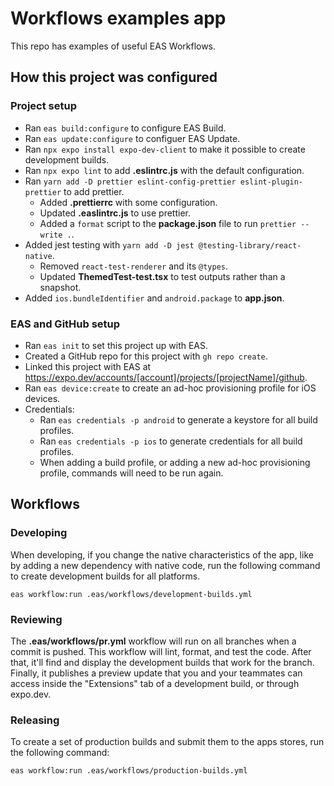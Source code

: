 # Workflows examples app

This repo has examples of useful EAS Workflows.

## How this project was configured

### Project setup

- Ran `eas build:configure` to configure EAS Build.
- Ran `eas update:configure` to configuer EAS Update.
- Ran `npx expo install expo-dev-client` to make it possible to create development builds.
- Ran `npx expo lint` to add **.eslintrc.js** with the default configuration.
- Ran `yarn add -D prettier eslint-config-prettier eslint-plugin-prettier` to add prettier.
  - Added **.prettierrc** with some configuration.
  - Updated **.easlintrc.js** to use prettier.
  - Added a `format` script to the **package.json** file to run `prettier --write .`.
- Added jest testing with `yarn add -D jest @testing-library/react-native`.
   - Removed `react-test-renderer` and its `@types`.
   - Updated **ThemedTest-test.tsx** to test outputs rather than a snapshot.
- Added `ios.bundleIdentifier` and `android.package` to **app.json**.

### EAS and GitHub setup

- Ran `eas init` to set this project up with EAS.
- Created a GitHub repo for this project with `gh repo create`.
- Linked this project with EAS at https://expo.dev/accounts/[account]/projects/[projectName]/github.
- Ran `eas device:create` to create an ad-hoc provisioning profile for iOS devices.
- Credentials:
  - Ran `eas credentials -p android` to generate a keystore for all build profiles.
  - Ran `eas credentials -p ios` to generate credentials for all build profiles.
  - When adding a build profile, or adding a new ad-hoc provisioning profile, commands will need to be run again.


## Workflows

### Developing
When developing, if you change the native characteristics of the app, like by adding a new dependency with native code, run the following command to create development builds for all platforms.

```
eas workflow:run .eas/workflows/development-builds.yml
```

### Reviewing

The **.eas/workflows/pr.yml** workflow will run on all branches when a commit is pushed. This workflow will lint, format, and test the code. After that, it'll find and display the development builds that work for the branch. Finally, it publishes a preview update that you and your teammates can access inside the "Extensions" tab of a development build, or through expo.dev.

### Releasing

To create a set of production builds and submit them to the apps stores, run the following command:

```
eas workflow:run .eas/workflows/production-builds.yml
```

